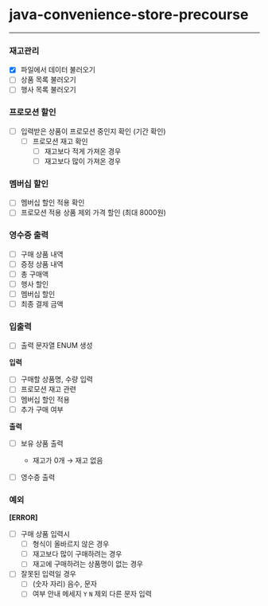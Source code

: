 # java-convenience-store-precourse

---

### **재고관리**

- [x]  파일에서 데이터 불러오기
- [ ]  상품 목록 불러오기
- [ ]  행사 목록 불러오기

### **프로모션 할인**

- [ ]  입력받은 상품이 프로모션 중인지 확인 (기간 확인)
    - [ ]  프로모션 재고 확인
        - [ ]  재고보다 적게 가져온 경우
        - [ ]  재고보다 많이 가져온 경우

### **멤버십 할인**

- [ ]  멤버십 할인 적용 확인
- [ ]  프로모션 적용 상품 제외 가격 할인 (최대 8000원)

### **영수증 출력**

- [ ]  구매 상품 내역
- [ ]  증정 상품 내역
- [ ]  총 구매액
- [ ]  행사 할인
- [ ]  멤버십 할인
- [ ]  최종 결제 금액

### **입출력**

- [ ]  출력 문자열 ENUM 생성

**입력**

- [ ]  구매할 상품명, 수량 입력
- [ ]  프로모션 재고 관련
- [ ]  멤버십 할인 적용
- [ ]  추가 구매 여부

**출력**

- [ ]  보유 상품 출력

    - 재고가 0개 → 재고 없음

- [ ]  영수증 출력

### **예외**

**[ERROR]**

- [ ]  구매 상품 입력시
    - [ ]  형식이 올바르지 않은 경우
    - [ ]  재고보다 많이 구매하려는 경우
    - [ ]  재고에 구매하려는 상품명이 없는 경우
- [ ]  잘못된 입력일 경우
    - [ ]  (숫자 자리) 음수, 문자
    - [ ]  여부 안내 메세지 `Y` `N` 제외 다른 문자 입력